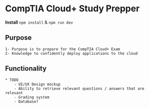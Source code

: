 ﻿# CompTIA Cloud+ Study Prepper

**Install**
```npm install``` &
```npm run dev```

## Purpose

    1- Purpose is to prepare for the CompTIA Cloud+ Exam
    2- Knowledge to confidently deploy applications to the cloud

## Functionality

    * TODO
        - UI/UX Design mockup
        - Ability to retrieve relevant questions / answers that are relevant
        - Grading system
        - Database?
